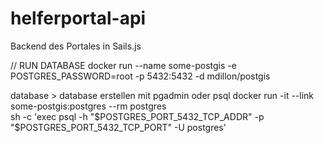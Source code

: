 # helferportal-api
Backend des Portales in Sails.js

// RUN DATABASE
docker run --name some-postgis  -e POSTGRES_PASSWORD=root -p 5432:5432 -d mdillon/postgis

database > database erstellen mit pgadmin oder psql
docker run -it --link some-postgis:postgres --rm postgres \
    sh -c 'exec psql -h "$POSTGRES_PORT_5432_TCP_ADDR" -p "$POSTGRES_PORT_5432_TCP_PORT" -U postgres'
